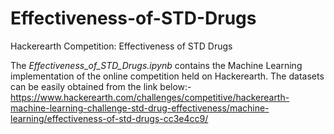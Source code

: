 # Effectiveness-of-STD-Drugs
Hackerearth Competition: Effectiveness of STD Drugs

The *Effectiveness_of_STD_Drugs.ipynb* contains the Machine Learning implementation of the online competition held on Hackerearth. The datasets can be easily obtained from the link below:-
https://www.hackerearth.com/challenges/competitive/hackerearth-machine-learning-challenge-std-drug-effectiveness/machine-learning/effectiveness-of-std-drugs-cc3e4cc9/
